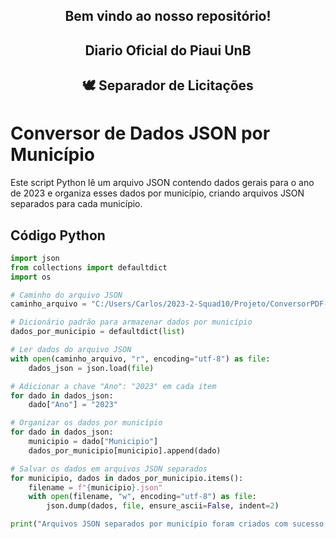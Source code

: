<div align="center">
  <!-- Título de nível 2 para dar boas-vindas ao repositório -->
  <h2>Bem vindo ao nosso repositório! </h2>
</div> 

<!-- Outro cabeçalho centralizado -->
<div align="center">
  <!-- Título de nível 2 indicando o Diário Oficial do Piauí da Universidade de Brasília -->
  <h2>Diario Oficial do Piaui UnB </h2>
</div> 

<!-- Mais um cabeçalho centralizado -->
<div align="center">
  <!-- Título de nível 2 com um emoji representando a remoção de duplicatas -->
  <h2>🕊 Separador de Licitações </h2>
</div> 

# Conversor de Dados JSON por Município

Este script Python lê um arquivo JSON contendo dados gerais para o ano de 2023 e organiza esses dados por município, criando arquivos JSON separados para cada município.

## Código Python

```python
import json
from collections import defaultdict
import os

# Caminho do arquivo JSON
caminho_arquivo = "C:/Users/Carlos/2023-2-Squad10/Projeto/ConversorPDF-JSON/Dados JSON/Dados Gerais 2021 a 2023 JSON/2023 dados.json"

# Dicionário padrão para armazenar dados por município
dados_por_municipio = defaultdict(list)

# Ler dados do arquivo JSON
with open(caminho_arquivo, "r", encoding="utf-8") as file:
    dados_json = json.load(file)

# Adicionar a chave "Ano": "2023" em cada item
for dado in dados_json:
    dado["Ano"] = "2023"

# Organizar os dados por município
for dado in dados_json:
    municipio = dado["Municipio"]
    dados_por_municipio[municipio].append(dado)

# Salvar os dados em arquivos JSON separados
for municipio, dados in dados_por_municipio.items():
    filename = f"{municipio}.json"
    with open(filename, "w", encoding="utf-8") as file:
        json.dump(dados, file, ensure_ascii=False, indent=2)

print("Arquivos JSON separados por município foram criados com sucesso!")
